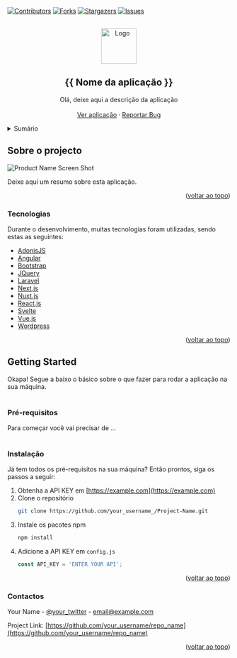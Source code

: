 <div id="top"></div>

<!-- PROJECT SHIELDS -->
<!--
*** I'm using markdown "reference style" links for readability.
*** Reference links are enclosed in brackets [ ] instead of parentheses ( ).
*** See the bottom of this document for the declaration of the reference variables
*** for contributors-url, forks-url, etc. This is an optional, concise syntax you may use.
*** https://www.markdownguide.org/basic-syntax/#reference-style-links
-->
[![Contributors][contributors-shield]][contributors-url]
[![Forks][forks-shield]][forks-url]
[![Stargazers][stars-shield]][stars-url]
[![Issues][issues-shield]][issues-url]


<!-- PROJECT LOGO -->
<br />
<div align="center">
  <a href="https://www.digitalfactory.co.ao/" target="_blank">
    <img src="https://cms.digitalfactory.co.ao/api/assets/intranet-digital-factory/7e2d1bad-0efd-43a1-8385-bd11393c35ef/yellow.svg?version=0" alt="Logo" width="80" height="80">
  </a>

  <h2 align="center">{{ Nome da aplicação }}</h2>

  <p align="center">
    Olá, deixe aqui a descrição da aplicação
    <br />
    <br />
	<!-- Coloque aqui a url do site/app na play store ou app store -->
    <a href="https://www.digitalfactory.co.ao/" target="_blank">Ver aplicação</a>
    ·
    <a href="https://github.com/dfangola/DF-Repo-Template/issues" target="_blank">Reportar Bug</a>
  </p>
</div>



<!-- TABLE OF CONTENTS -->
<details>
  <summary>Sumário</summary>
  <ol>
    <li>
      <a href="#about-the-project">Sobre o projecto</a>
      <ul>
        <li><a href="#built-with">Tecnologias</a></li>
      </ul>
    </li>
    <li>
      <a href="#getting-started">Getting Started</a>
      <ul>
        <li><a href="#prerequisites">Pré-requisitos</a></li>
        <li><a href="#installation">Instalação</a></li>
      </ul>
    </li>
    <li><a href="#contact">Contactos</a></li>
  </ol>
</details>



<!-- ABOUT THE PROJECT -->
<h2 id="about-the-project">Sobre o projecto</h2>

<!-- Adicione uma captura do projecto aqui -->
![Product Name Screen Shot](https://cms.digitalfactory.co.ao/api/assets/intranet-digital-factory/c5296bb5-0b04-4421-bf2e-7b35aea5d7d5/screenshot.png?version=0)

Deixe aqui um resumo sobre esta aplicação.

<p align="right">(<a href="#top">voltar ao topo</a>)</p>



<h3 id="built-with">Tecnologias</h3>

Durante o desenvolvimento, muitas tecnologias foram utilizadas, sendo estas as seguintes:

* <a href="https://adonisjs.com/">AdonisJS</a>
* <a href="https://angular.io/">Angular</a>
* <a href="https://getbootstrap.com">Bootstrap</a>
* <a href="https://jquery.com">JQuery</a>
* <a href="https://laravel.com">Laravel</a>
* <a href="https://nextjs.org/">Next.js</a>
* <a href="https://nuxtjs.org/">Nuxt.js</a>
* <a href="https://reactjs.org/">React.js</a>
* <a href="https://svelte.dev/">Svelte</a>
* <a href="https://vuejs.org/">Vue.js</a>
* <a href="https://wordpress.org/">Wordpress</a>

<p align="right">(<a href="#top">voltar ao topo</a>)</p>



<!-- GETTING STARTED -->
<h2 id="getting-started">Getting Started</h2>

Okapa! Segue a baixo o básico sobre o que fazer para rodar a aplicação na sua máquina.
<br />
<br />

<h3 id="prerequisites">Pré-requisitos</h3>

Para começar você vai precisar de ...
<br />
<br />

<h3 id="installation">Instalação</h3>

Já tem todos os pré-requisitos na sua máquina? Então prontos, siga os passos a seguir:

<!-- os passos a seguir são meramente ilustrativos -->

1. Obtenha a API KEY em [https://example.com](https://example.com)
2. Clone o repositório
   ```sh
   git clone https://github.com/your_username_/Project-Name.git
   ```
3. Instale os pacotes npm
   ```sh
   npm install
   ```
4. Adicione a API KEY em `config.js`
   ```js
   const API_KEY = 'ENTER YOUR API';
   ```

<p align="right">(<a href="#top">voltar ao topo</a>)</p>

<h3 id="contact">Contactos</h3>

Your Name - [@your_twitter](https://twitter.com/your_username) - email@example.com

Project Link: [https://github.com/your_username/repo_name](https://github.com/your_username/repo_name)

<p align="right">(<a href="#top">voltar ao topo</a>)</p>


<!-- MARKDOWN LINKS & IMAGES -->
<!-- https://www.markdownguide.org/basic-syntax/#reference-style-links -->
[contributors-shield]: https://img.shields.io/github/contributors/othneildrew/Best-README-Template.svg?style=for-the-badge
[contributors-url]: https://github.com/dfangola/DF-Repo-Template/graphs/contributors
[forks-shield]: https://img.shields.io/github/forks/othneildrew/Best-README-Template.svg?style=for-the-badge
[forks-url]: https://github.com/dfangola/DF-Repo-Template/network/members
[stars-shield]: https://img.shields.io/github/stars/othneildrew/Best-README-Template.svg?style=for-the-badge
[stars-url]: https://github.com/dfangola/DF-Repo-Template/stargazers
[issues-shield]: https://img.shields.io/github/issues/othneildrew/Best-README-Template.svg?style=for-the-badge
[issues-url]: https://github.com/dfangola/DF-Repo-Template/issues